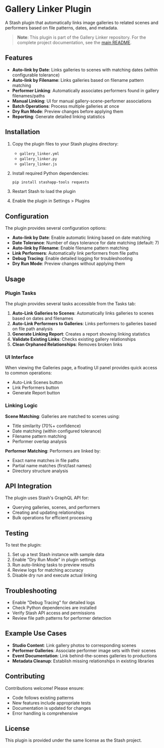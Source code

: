 # Gallery Linker Plugin

A Stash plugin that automatically links image galleries to related scenes and performers based on file patterns, dates, and metadata.

> **Note**: This plugin is part of the Gallery Linker repository. For the complete project documentation, see the [main README](../README.md).

## Features

- **Auto-link by Date**: Links galleries to scenes with matching dates (within configurable tolerance)
- **Auto-link by Filename**: Links galleries based on filename pattern matching
- **Performer Linking**: Automatically associates performers found in gallery filenames/paths
- **Manual Linking**: UI for manual gallery-scene-performer associations
- **Batch Operations**: Process multiple galleries at once
- **Dry Run Mode**: Preview changes before applying them
- **Reporting**: Generate detailed linking statistics

## Installation

1. Copy the plugin files to your Stash plugins directory:
   - `gallery_linker.yml`
   - `gallery_linker.py`
   - `gallery_linker.js`

2. Install required Python dependencies:

   ```bash
   pip install stashapp-tools requests
   ```

3. Restart Stash to load the plugin

4. Enable the plugin in Settings > Plugins

## Configuration

The plugin provides several configuration options:

- **Auto-link by Date**: Enable automatic linking based on date matching
- **Date Tolerance**: Number of days tolerance for date matching (default: 7)
- **Auto-link by Filename**: Enable filename pattern matching
- **Link Performers**: Automatically link performers from file paths
- **Debug Tracing**: Enable detailed logging for troubleshooting
- **Dry Run Mode**: Preview changes without applying them

## Usage

### Plugin Tasks

The plugin provides several tasks accessible from the Tasks tab:

1. **Auto-Link Galleries to Scenes**: Automatically links galleries to scenes based on dates and filenames
2. **Auto-Link Performers to Galleries**: Links performers to galleries based on file path analysis
3. **Generate Linking Report**: Creates a report showing linking statistics
4. **Validate Existing Links**: Checks existing gallery relationships
5. **Clean Orphaned Relationships**: Removes broken links

### UI Interface

When viewing the Galleries page, a floating UI panel provides quick access to common operations:

- Auto-Link Scenes button
- Link Performers button
- Generate Report button

### Linking Logic

**Scene Matching**: Galleries are matched to scenes using:

- Title similarity (70%+ confidence)
- Date matching (within configured tolerance)
- Filename pattern matching
- Performer overlap analysis

**Performer Matching**: Performers are linked by:

- Exact name matches in file paths
- Partial name matches (first/last names)
- Directory structure analysis

## API Integration

The plugin uses Stash's GraphQL API for:

- Querying galleries, scenes, and performers
- Creating and updating relationships
- Bulk operations for efficient processing

## Testing

To test the plugin:

1. Set up a test Stash instance with sample data
2. Enable "Dry Run Mode" in plugin settings
3. Run auto-linking tasks to preview results
4. Review logs for matching accuracy
5. Disable dry run and execute actual linking

## Troubleshooting

- Enable "Debug Tracing" for detailed logs
- Check Python dependencies are installed
- Verify Stash API access and permissions
- Review file path patterns for performer detection

## Example Use Cases

- **Studio Content**: Link gallery photos to corresponding scenes
- **Performer Galleries**: Associate performer image sets with their scenes
- **Event Documentation**: Link behind-the-scenes galleries to productions
- **Metadata Cleanup**: Establish missing relationships in existing libraries

## Contributing

Contributions welcome! Please ensure:

- Code follows existing patterns
- New features include appropriate tests
- Documentation is updated for changes
- Error handling is comprehensive

## License

This plugin is provided under the same license as the Stash project.